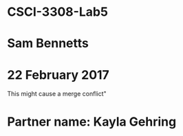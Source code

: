 # CSCI-3308-Lab5
# Sam Bennetts
# 22 February 2017

This might cause a merge conflict"

# Partner name: Kayla Gehring
